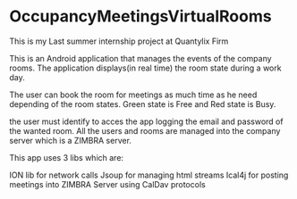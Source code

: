 # OccupancyMeetingsVirtualRooms
This is my Last summer internship project at Quantylix Firm

This is an Android application that manages the events of the company rooms.
The application displays(in real time) the room state during  a work day.

The user can book the room for meetings as much time as he need depending of the room states.
Green state is Free and Red state is Busy.

the user must identify to acces the app logging the email and password of the wanted room.
All the users and rooms are managed into the company server which is a ZIMBRA server.


This app uses 3 libs which are:

ION lib for network calls
Jsoup for managing html streams
Ical4j for posting meetings into ZIMBRA Server using CalDav protocols
